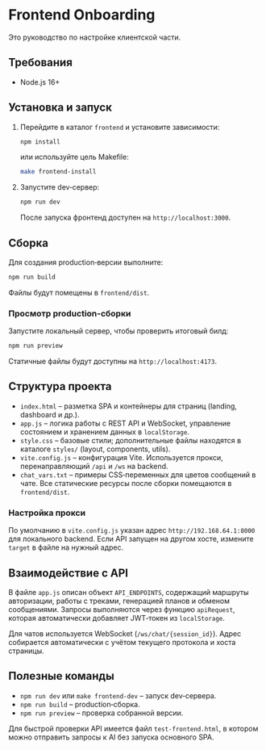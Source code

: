 # Frontend Onboarding

Это руководство по настройке клиентской части.

## Требования
- Node.js 16+

## Установка и запуск
1. Перейдите в каталог `frontend` и установите зависимости:
   ```bash
   npm install
   ```
   или используйте цель Makefile:
   ```bash
   make frontend-install
   ```
2. Запустите dev‑сервер:
   ```bash
   npm run dev
   ```
   После запуска фронтенд доступен на `http://localhost:3000`.

## Сборка
Для создания production‑версии выполните:
```bash
npm run build
```
Файлы будут помещены в `frontend/dist`.

### Просмотр production-сборки
Запустите локальный сервер, чтобы проверить итоговый билд:
```bash
npm run preview
```
Статичные файлы будут доступны на `http://localhost:4173`.

## Структура проекта
- `index.html` – разметка SPA и контейнеры для страниц (landing, dashboard и др.).
- `app.js` – логика работы с REST API и WebSocket, управление состоянием и хранением данных в `localStorage`.
- `style.css` – базовые стили; дополнительные файлы находятся в каталоге `styles/` (layout, components, utils).
- `vite.config.js` – конфигурация Vite. Используется прокси, перенаправляющий `/api` и `/ws` на backend.
- `chat_vars.txt` – примеры CSS‑переменных для цветов сообщений в чате.
Все статические ресурсы после сборки помещаются в `frontend/dist`.

### Настройка прокси
По умолчанию в `vite.config.js` указан адрес `http://192.168.64.1:8000` для
локального backend. Если API запущен на другом хосте, измените `target` в файле на нужный адрес.

## Взаимодействие с API
В файле `app.js` описан объект `API_ENDPOINTS`, содержащий маршруты авторизации,
работы с треками, генерацией планов и обменом сообщениями. Запросы выполняются
через функцию `apiRequest`, которая автоматически добавляет JWT‑токен из `localStorage`.

Для чатов используется WebSocket (`/ws/chat/{session_id}`). Адрес собирается
автоматически с учётом текущего протокола и хоста страницы.

## Полезные команды
- `npm run dev` или `make frontend-dev` – запуск dev‑сервера.
- `npm run build` – production‑сборка.
- `npm run preview` – проверка собранной версии.

Для быстрой проверки API имеется файл `test-frontend.html`, в котором можно
отправить запросы к AI без запуска основного SPA.

